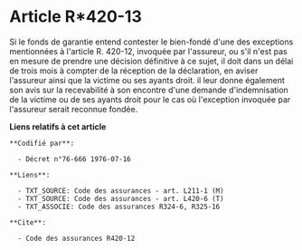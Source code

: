 # Article R*420-13

Si le fonds de garantie entend contester le bien-fondé d'une des exceptions mentionnées à l'article R. 420-12, invoquée par
l'assureur, ou s'il n'est pas en mesure de prendre une décision définitive à ce sujet, il doit dans un délai de trois mois à
compter de la réception de la déclaration, en aviser l'assureur ainsi que la victime ou ses ayants droit. il leur donne
également son avis sur la recevabilité à son encontre d'une demande d'indemnisation de la victime ou de ses ayants droit pour
le cas où l'exception invoquée par l'assureur serait reconnue fondée.

**Liens relatifs à cet article**

	**Codifié par**:

	  - Décret n°76-666 1976-07-16

	**Liens**:

	  - TXT_SOURCE: Code des assurances - art. L211-1 (M)
	  - TXT_SOURCE: Code des assurances - art. L420-6 (T)
	  - TXT_ASSOCIE: Code des assurances R324-6, R325-16

	**Cite**:

	  - Code des assurances R420-12
